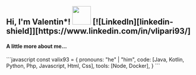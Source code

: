 <h2> Hi, I'm Valentin*! <img src="https://media.giphy.com/media/3o7bu4VWtdC0KM5C5q/giphy.gif" width="50"> [![LinkedIn][linkedin-shield]][https://www.linkedin.com/in/vlipari93/]</h2>
<h4>A little more about me...</h4>
```javascript
const valix93 = {
  pronouns: "he" | "him",
  code: [Java, Kotlin, Python, Php, Javascript, Html, Css],
  tools: [Node, Docker],
}
```
<!--
**valix93/valix93** is a ✨ _special_ ✨ repository because its `README.md` (this file) appears on your GitHub profile.

Here are some ideas to get you started:

- 🔭 I’m currently working on ...
- 🌱 I’m currently learning ...
- 👯 I’m looking to collaborate on ...
- 🤔 I’m looking for help with ...
- 💬 Ask me about ...
- 📫 How to reach me: ...
- 😄 Pronouns: ...
- ⚡ Fun fact: ...
-->
